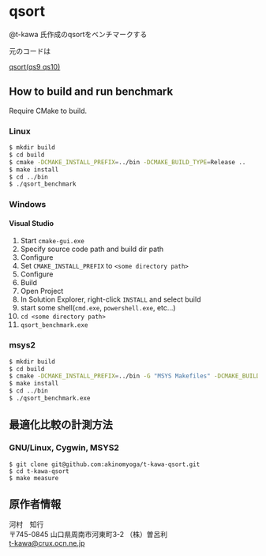 # qsort

@t-kawa 氏作成のqsortをベンチマークする

元のコードは

[qsort(qs9 qs10)](http://ww51.tiki.ne.jp/~srr-cake/qsort/qs10/index.html)

## How to build and run benchmark

Require CMake to build.

### Linux

```bash
$ mkdir build
$ cd build
$ cmake -DCMAKE_INSTALL_PREFIX=../bin -DCMAKE_BUILD_TYPE=Release ..
$ make install
$ cd ../bin
$ ./qsort_benchmark
```

### Windows

#### Visual Studio

1. Start `cmake-gui.exe`
2. Specify source code path and build dir path
3. Configure
4. Set `CMAKE_INSTALL_PREFIX` to `<some directory path>`
5. Configure
6. Build
7. Open Project
8. In Solution Explorer, right-click `INSTALL` and select build
9. start some shell(`cmd.exe`, `powershell.exe`, etc...)
10. `cd <some directory path>`
11. `qsort_benchmark.exe`

### msys2

```bash
$ mkdir build
$ cd build
$ cmake -DCMAKE_INSTALL_PREFIX=../bin -G "MSYS Makefiles" -DCMAKE_BUILD_TYPE=Release ..
$ make install
$ cd ../bin
$ ./qsort_benchmark.exe
```

## 最適化比較の計測方法

### GNU/Linux, Cygwin, MSYS2

```console
$ git clone git@github.com:akinomyoga/t-kawa-qsort.git
$ cd t-kawa-qsort
$ make measure
```

## 原作者情報

河村　知行  
〒745-0845 山口県周南市河東町3-2 （株）曽呂利  
t-kawa@crux.ocn.ne.jp

